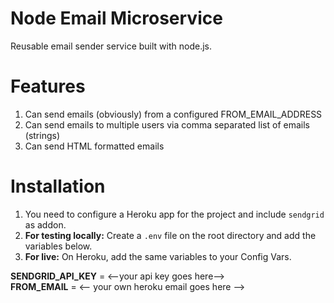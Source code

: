 # Node Email Microservice
Reusable email sender service built with node.js.

# Features
1. Can send emails (obviously) from a configured FROM_EMAIL_ADDRESS
2. Can send emails to multiple users via comma separated list of emails (strings)
3. Can send HTML formatted emails

# Installation

1. You need to configure a Heroku app for the project and include <code>sendgrid</code> as addon.
2. **For testing locally:** Create a <code>.env</code> file on the root directory and add the variables below.
3. **For live:** On Heroku, add the same variables to your Config Vars.

<b>SENDGRID_API_KEY</b> = <--your api key goes here--> <br/>
<b>FROM_EMAIL</b> = <-- your own heroku email goes here -->

